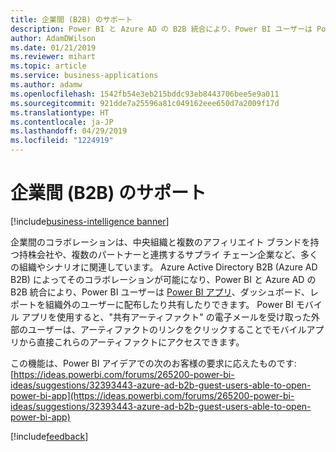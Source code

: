 ```yaml
---
title: 企業間 (B2B) のサポート
description: Power BI と Azure AD の B2B 統合により、Power BI ユーザーは Power BI アプリを配布して共有できます
author: AdamDWilson
ms.date: 01/21/2019
ms.reviewer: mihart
ms.topic: article
ms.service: business-applications
ms.author: adamw
ms.openlocfilehash: 1542fb54e3eb215bddc93eb8443706bee5e9a011
ms.sourcegitcommit: 921dde7a25596a81c049162eee650d7a2009f17d
ms.translationtype: HT
ms.contentlocale: ja-JP
ms.lasthandoff: 04/29/2019
ms.locfileid: "1224919"
---
```

#  <a name="business-to-business-b2b-support"></a>企業間 (B2B) のサポート
[!include[business-intelligence banner](../../includes/business-intelligence.md)]




企業間のコラボレーションは、中央組織と複数のアフィリエイト ブランドを持つ持株会社や、複数のパートナーと連携するサプライ チェーン企業など、多くの組織やシナリオに関連しています。 Azure Active Directory B2B (Azure AD B2B) によってそのコラボレーションが可能になり、Power BI と Azure AD の B2B 統合により、Power BI ユーザーは [Power BI アプリ](https://powerbi.microsoft.com/documentation/powerbi-service-what-are-apps/)、ダッシュボード、レポートを組織外のユーザーに配布したり共有したりできます。 Power BI モバイル アプリを使用すると、"共有アーティファクト" の電子メールを受け取った外部のユーザーは、アーティファクトのリンクをクリックすることでモバイルアプリから直接これらのアーティファクトにアクセスできます。

この機能は、Power BI アイデアでの次のお客様の要求に応えたものです: [https://ideas.powerbi.com/forums/265200-power-bi-ideas/suggestions/32393443-azure-ad-b2b-guest-users-able-to-open-power-bi-app](https://ideas.powerbi.com/forums/265200-power-bi-ideas/suggestions/32393443-azure-ad-b2b-guest-users-able-to-open-power-bi-app)

[!include[feedback](../includes/mobile-feedback.md)]